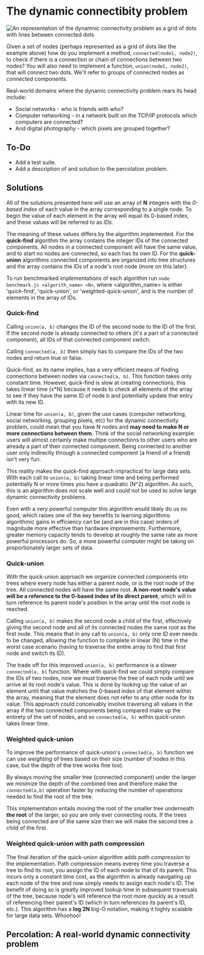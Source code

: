 # The dynamic connectibity problem

![An representation of the dynamnic connectivity problem as a grid of dots with lines between connected dots](https://31.media.tumblr.com/f1b09c2bce79c70a12d12f1599fefb80/tumblr_inline_nkhy644T041syc66m.jpg)

Given a set of nodes (perhaps represented as a grid of dots like the example above) how do you implement a method, `connected(node1, node2)`, to check if there is a connection or chain of connections between two nodes? You will also need to implement a function, `union(node1, node2)`, that will connect two dots. We'll refer to groups of connected nodes as *connected components*.

Real-world domains where the dynamic connectivity problem rears its head include:

+ Social networks - who is friends with who?
+ Computer networking - in a network built on the TCP/IP protocols which computers are connected?
+ And digital photography - which pixels are grouped together?

## To-Do
+ Add a test suite.
+ Add a description of and solution to the percolation problem.

## Solutions

All of the solutions presented here will use an array of **N** integers with the *0-based index* of each value in the array corresponding to a single node. To begin the value of each element in the array will equal its 0-based index, and these values will be referred to as *IDs*. 

The meaning of these values differs by the algorithm implemented. For the **quick-find** algorithm the array contains the integer IDs of the connected components. All nodes in a connected component will have the same value, and to start no nodes are connected, so each has its own ID. For the **quick-union** algorithms connected components are organized into tree structures and the array contains the IDs of a node's root node (more on this later).  

To run benchmarked implementations of each algorithm run `node benchmark.js <algorith_name> <N>`, where <algorithm_name> is either 'quick-find', 'quick-union', or 'weighted-quick-union', and <N> is the number of elements in the array of IDs.

### Quick-find 

Calling `union(a, b)` changes the ID of the second node to the ID of the first.  If the second node is already connected to others (it's a part of a connected component), all IDs of that connected component switch.

Calling `connected(a, b)` then simply has to compare the IDs of the two nodes and return true or false.

Quick-find, as its name implies, has a very efficient means of finding connections between nodes via `connected(a, b)`. This function takes only constant time. However, quick-find is slow at creating connections, this takes linear time (x*N) because it needs to check all elements of the array to see if they have the same ID of node b and potentially update that entry with its new ID.  

Linear time for `union(a, b)`, given the use cases (computer networking, social networking, grouping pixels, etc) for the dynamic connectivity problem, could mean that you have N nodes and **may need to make N or more connections between them**. Think of the social networking example: users will almost certainly make multipe connections to other users who are already a part of their connected component. Being connected to another user only indirectly through a connected component (a friend of a friend) isn't very fun. 

This reality makes the quick-find approach impractical for large data sets. With each call to `union(a, b)` taking linear time and being performed potentially N or more times you have a quadratic (N^2) algorithm. As such, this is an algorithm does not scale well and could not be used to solve large dynamic connectivity problems. 

Even with a very powerful computer this algorithm would likely do us no good, which raises one of the key benefits to learning algorithms: algorithmic gains in efficiency can be (and are in this case) orders of magnitude more effective than hardware improvements. Furthermore, greater memory capacity tends to develop at roughly the same rate as more powerful processors do. So, a more powerful computer might be taking on proportionately larger sets of data.

### Quick-union

With the quick-union approach we organize connected components into trees where every node has either a parent node, or is the root node of the tree. All connected nodes will have the same root. **A non-root node's value will be a reference to the 0-based index of its direct parent**, which will in turn reference its parent node's position in the array until the root node is reached.

Calling `union(a, b)` makes the second node a child of the first, effectively giving the second node and all of its connected nodes the same root as the first node. This means that in any call to `union(a, b)` only one ID ever needs to be changed, allowing the function to complete in linear (N) time in the worst case scenario (having to traverse the entire array to find that first node and switch its ID).

The trade off for this improved `union(a, b)` performance is a slower `connected(a, b)` function. Where with quick-find we could simply compare the IDs of two nodes, now we must traverse the tree of each node until we arrive at its root node's value. This is done by looking up the value of an element until that value matches the 0-based index of that element within the array, meaning that the element does not refer to any other node for its value. This approach could conceivably involve traversing all values in the array if the two connected components being compared make up the entirety of the set of nodes, and so `connected(a, b)` within quick-union takes linear time. 

### Weighted quick-union

To improve the performance of quick-union's `connected(a, b)` function we can use *weighting* of trees based on their size (number of nodes in this case, but the depth of the tree works fine too).

By always moving the smaller tree (connected component) under the larger we minimize the depth of the combined tree and therefore make the `connected(a,b)` operation faster by reducing the number of operations needed to find the root of the tree. 

This implementation entails moving the root of the smaller tree underneath **the root** of the larger, so you are only ever connecting roots. If the trees being connected are of the same size then we will make the second tree a child of the first.

### Weighted quick-union with path compression

The final iteration of the quick-union algorithm adds *path compression* to the implementation. Path compression means everey time you traverse a tree to find its root, you assign the ID of each node to that of its parent. This incurs only a constant time cost, as the algorithm is already navigating up each node of the tree and now simply needs to assign each node's ID. The benefit of doing so is greatly improved lookup time in subsequent traversals of the tree, because node's will reference the root more quickly as a result of referencing their parent's ID (which in turn references its parent's ID, etc.). This algorithm has a **log 2N** big-O notation, making it highly scalable for large data sets. Whoohoo!

## Percolation: A real-world dynamic connectivity problem


